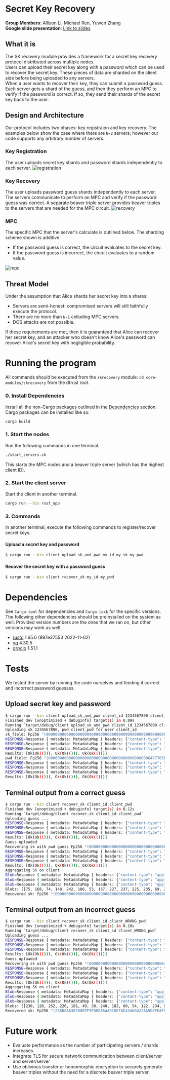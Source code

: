 # Secret Key Recovery
**Group Members**: Allison Li, Michael Ren, Yuwen Zhang \
**Google slide presentation**: [Link to slides](https://docs.google.com/presentation/d/1u1Br2Mme98Wht2vrZYd0OYpvr5GDZNZZfiXFLk-RHWU/edit?usp=sharing)

## What it is
The SK recovery module provides a framework for a secret key recovery protocol distributed across multiple nodes. \
Users can upload their secret key along with a password which can be used to recover the secret key. These pieces of data are sharded on the client side before being uploaded to any servers.\
 When a user wants to recover their key, they can submit a password guess. Each server gets a shard of the guess, and then they perform an MPC to verify if the password is correct. If so, they send their shards of the secret key back to the user.

## Design and Architecture
Our protocol includes two phases: key registraion and key recovery. The examples below show the case where there are `N=2` servers; however our code supports any arbitrary number of servers.

### Key Registration
The user uploads secret key shards and password shards independently to each server.
![registration](assets/README-b0262.png)
### Key Recovery
The user uploads password guess shards independently to each server. The servers communicate to perform an MPC and verify if the password guess was correct. A separate beaver triple server provides beaver triples to the servers that are needed for the MPC circuit.
![recovery](assets/README-c3945.png)

### MPC
The specific MPC that the server's calculate is outlined below. The sharding scheme shown is additive.
* If the password guess is correct, the circuit evaluates to the secret key.
* If the password guess is incorrect, the circuit evaluates to a random value.

![mpc](assets/README-dc0c0.png)

## Threat Model
Under the assumption that Alice shards her secret key into `N` shares:
* Servers are semi-honest: compromised servers will still faithfully execute the protocol.
* There are no more than `N-1` colluding MPC servers.
* DOS attacks are not possible.

If these requirements are met, then it is guaranteed that Alice can recover her secret key, and an attacker who doesn't know Alice's password can recover Alice's secret key with negligible probability.


# Running the program
All commands should be executed from the `skrecovery` module: `cd core-modules/skrecovery` from the dtrust root.
### 0. Install Dependencies
Install all the non-Cargo packages outlined in the [Dependencies](#dependencies) section. Cargo packages can be installed like so:

```bash
cargo build
```

### 1. Start the nodes
Run the following commands in one terminal.
```bash
./start_servers.sh
```
This starts the MPC nodes and a beaver triple server (which has the highest client ID).

### 2. Start the client server
Start the client in another terminal.
```bash
cargo run --bin rust_app
```

### 3. Commands
In another terminal, execute the following commands to register/recover secret keys.
#### Upload a secret key and password
```bash
$ cargo run --bin client upload_sk_and_pwd my_id my_sk my_pwd
```
#### Recover the secret key with a password guess
```bash
$ cargo run --bin client recover_sk my_id my_pwd
```

# Dependencies
See `Cargo.toml` for dependencies and `Cargo.lock` for the specific versions.
The following other dependencies should be preinstalled on the system as well. Provided version numbers are the ones that we ran on, but other versions may work as well.
* [rustc](https://www.rust-lang.org/tools/install) 1.65.0 (897e37553 2022-11-02)
* [yq](https://github.com/mikefarah/yq/) 4.30.5
* [grpcio](https://pypi.org/project/grpcio/) 1.51.1

# Tests
We tested the server by running the code ourselves and feeding it correct and incorrect password guesses.

## Upload secret key and password
```bash
$ cargo run --bin client upload_sk_and_pwd client_id 1234567890 client_pwd
Finished dev [unoptimized + debuginfo] target(s) in 0.09s
Running `target/debug/client upload_sk_and_pwd client_id 1234567890 client_pwd`
Uploading sk 1234567890, pwd client_pwd for user client_id
sk_field: Fp256 "(00000000000000000000000000000000000000000000000000000000499602D2)"
RESPONSE=Response { metadata: MetadataMap { headers: {"content-type": "application/grpc", "grpc-accept-encoding": "identity, deflate, gzip", "grpc-status": "0"} }, message: Result { result: "success" }, extensions: Extensions }
RESPONSE=Response { metadata: MetadataMap { headers: {"content-type": "application/grpc", "grpc-accept-encoding": "identity, deflate, gzip", "grpc-status": "0"} }, message: Result { result: "success" }, extensions: Extensions }
RESPONSE=Response { metadata: MetadataMap { headers: {"content-type": "application/grpc", "grpc-accept-encoding": "identity, deflate, gzip", "grpc-status": "0"} }, message: Result { result: "success" }, extensions: Extensions }
Results: [Ok(Ok(())), Ok(Ok(())), Ok(Ok(()))]
pwd_field: Fp256 "(000000000000000000000000000000000000000000006477705F746E65696C63)"
RESPONSE=Response { metadata: MetadataMap { headers: {"content-type": "application/grpc", "grpc-accept-encoding": "identity, deflate, gzip", "grpc-status": "0"} }, message: Result { result: "success" }, extensions: Extensions }
RESPONSE=Response { metadata: MetadataMap { headers: {"content-type": "application/grpc", "grpc-accept-encoding": "identity, deflate, gzip", "grpc-status": "0"} }, message: Result { result: "success" }, extensions: Extensions }
RESPONSE=Response { metadata: MetadataMap { headers: {"content-type": "application/grpc", "grpc-accept-encoding": "identity, deflate, gzip", "grpc-status": "0"} }, message: Result { result: "success" }, extensions: Extensions }
Results: [Ok(Ok(())), Ok(Ok(())), Ok(Ok(()))]
```

## Terminal output from a correct guess
```bash
$ cargo run --bin client recover_sk client_id client_pwd
Finished dev [unoptimized + debuginfo] target(s) in 0.12s
Running `target/debug/client recover_sk client_id client_pwd`
Uploading guess ...
RESPONSE=Response { metadata: MetadataMap { headers: {"content-type": "application/grpc", "grpc-accept-encoding": "identity, deflate, gzip", "grpc-status": "0"} }, message: Result { result: "success" }, extensions: Extensions }
RESPONSE=Response { metadata: MetadataMap { headers: {"content-type": "application/grpc", "grpc-accept-encoding": "identity, deflate, gzip", "grpc-status": "0"} }, message: Result { result: "success" }, extensions: Extensions }
RESPONSE=Response { metadata: MetadataMap { headers: {"content-type": "application/grpc", "grpc-accept-encoding": "identity, deflate, gzip", "grpc-status": "0"} }, message: Result { result: "success" }, extensions: Extensions }
Results: [Ok(Ok(())), Ok(Ok(())), Ok(Ok(()))]
Guess uploaded
Recovering sk with pwd guess Fp256 "(000000000000000000000000000000000000000000006477705F746E65696C63)", for user client_id
RESPONSE=Response { metadata: MetadataMap { headers: {"content-type": "application/grpc", "grpc-accept-encoding": "identity, deflate, gzip", "grpc-status": "0"} }, message: Result { result: "success" }, extensions: Extensions }
RESPONSE=Response { metadata: MetadataMap { headers: {"content-type": "application/grpc", "grpc-accept-encoding": "identity, deflate, gzip", "grpc-status": "0"} }, message: Result { result: "success" }, extensions: Extensions }
RESPONSE=Response { metadata: MetadataMap { headers: {"content-type": "application/grpc", "grpc-accept-encoding": "identity, deflate, gzip", "grpc-status": "0"} }, message: Result { result: "success" }, extensions: Extensions }
Results: [Ok(Ok(())), Ok(Ok(())), Ok(Ok(()))]
Aggregating SK on client
Blob=Response { metadata: MetadataMap { headers: {"content-type": "application/grpc", "grpc-accept-encoding": "identity, deflate, gzip", "grpc-status": "0"} }, message: Blob { key: "client_idrecovered_sk.txt", val: [], client_id: "" }, extensions: Extensions }
Blob=Response { metadata: MetadataMap { headers: {"content-type": "application/grpc", "grpc-accept-encoding": "identity, deflate, gzip", "grpc-status": "0"} }, message: Blob { key: "client_idrecovered_sk.txt", val: [75, 168, 74, 148, 242, 186, 53, 137, 227, 237, 225, 235, 69, 207, 116, 76, 124, 247, 114, 250, 9, 57, 55, 162, 4, 49, 41, 139, 250, 127, 45, 86], client_id: "" }, extensions: Extensions }
Blob=Response { metadata: MetadataMap { headers: {"content-type": "application/grpc", "grpc-accept-encoding": "identity, deflate, gzip", "grpc-status": "0"} }, message: Blob { key: "client_idrecovered_sk.txt", val: [136, 90, 75, 181, 12, 69, 202, 118, 27, 110, 28, 20, 189, 212, 72, 7, 137, 224, 46, 15, 254, 158, 2, 145, 67, 76, 116, 158, 88, 39, 192, 29], client_id: "" }, extensions: Extensions }
Blobs: [[75, 168, 74, 148, 242, 186, 53, 137, 227, 237, 225, 235, 69, 207, 116, 76, 124, 247, 114, 250, 9,57, 55, 162, 4, 49, 41, 139, 250, 127, 45, 86], [136, 90, 75, 181, 12, 69, 202, 118, 27, 110, 28, 20, 189, 212, 72, 7, 137, 224, 46, 15, 254, 158, 2, 145, 67, 76, 116, 158, 88, 39, 192, 29], []]
Recovered sk: Fp256 "(00000000000000000000000000000000000000000000000000000000499602D2)"
```

## Terminal output from an incorrect guess
```bash
$ cargo run --bin client recover_sk client_id client_WRONG_pwd
Finished dev [unoptimized + debuginfo] target(s) in 0.10s
Running `target/debug/client recover_sk client_id client_WRONG_pwd`
Uploading guess ...
RESPONSE=Response { metadata: MetadataMap { headers: {"content-type": "application/grpc", "grpc-accept-encoding": "identity, deflate, gzip", "grpc-status": "0"} }, message: Result { result: "success" }, extensions: Extensions }
RESPONSE=Response { metadata: MetadataMap { headers: {"content-type": "application/grpc", "grpc-accept-encoding": "identity, deflate, gzip", "grpc-status": "0"} }, message: Result { result: "success" }, extensions: Extensions }
RESPONSE=Response { metadata: MetadataMap { headers: {"content-type": "application/grpc", "grpc-accept-encoding": "identity, deflate, gzip", "grpc-status": "0"} }, message: Result { result: "success" }, extensions: Extensions }
Results: [Ok(Ok(())), Ok(Ok(())), Ok(Ok(()))]
Guess uploaded
Recovering sk with pwd guess Fp256 "(000000000000000000000000000000006477705F474E4F52575F746E65696C63)", for user client_id
RESPONSE=Response { metadata: MetadataMap { headers: {"content-type": "application/grpc", "grpc-accept-encoding": "identity, deflate, gzip", "grpc-status": "0"} }, message: Result { result: "success" }, extensions: Extensions }
RESPONSE=Response { metadata: MetadataMap { headers: {"content-type": "application/grpc", "grpc-accept-encoding": "identity, deflate, gzip", "grpc-status": "0"} }, message: Result { result: "success" }, extensions: Extensions }
RESPONSE=Response { metadata: MetadataMap { headers: {"content-type": "application/grpc", "grpc-accept-encoding": "identity, deflate, gzip", "grpc-status": "0"} }, message: Result { result: "success" }, extensions: Extensions }
Results: [Ok(Ok(())), Ok(Ok(())), Ok(Ok(()))]
Aggregating SK on client
Blob=Response { metadata: MetadataMap { headers: {"content-type": "application/grpc", "grpc-accept-encoding": "identity, deflate, gzip", "grpc-status": "0"} }, message: Blob { key: "client_idrecovered_sk.txt", val: [], client_id: "" }, extensions: Extensions }
Blob=Response { metadata: MetadataMap { headers: {"content-type": "application/grpc", "grpc-accept-encoding": "identity, deflate, gzip", "grpc-status": "0"} }, message: Blob { key: "client_idrecovered_sk.txt", val: [230, 126, 252, 220, 181, 49, 38, 248, 182, 60, 54, 122, 234, 97, 174, 230, 33, 92, 176, 134, 227, 0, 195, 188, 71, 44, 58, 166, 72, 71, 53, 96], client_id: "" }, extensions: Extensions }
Blob=Response { metadata: MetadataMap { headers: {"content-type": "application/grpc", "grpc-accept-encoding": "identity, deflate, gzip", "grpc-status": "0"} }, message: Blob { key: "client_idrecovered_sk.txt", val: [114, 211, 175, 154, 115, 98, 116, 230, 247, 29, 167, 43, 67, 132, 111, 161, 199, 118, 0, 31, 207, 124,85, 116, 250, 8, 236, 10, 174, 234, 69, 57], client_id: "" }, extensions: Extensions }
Blobs: [[230, 126, 252, 220, 181, 49, 38, 248, 182, 60, 54, 122, 234, 97, 174, 230, 33, 92, 176, 134, 227,0, 195, 188, 71, 44, 58, 166, 72, 71, 53, 96], [114, 211, 175, 154, 115, 98, 116, 230, 247, 29, 167, 43, 67, 132, 111, 161, 199, 118, 0, 31, 207, 124, 85, 116, 250, 8, 236, 10, 174, 234, 69, 57], []]
Recovered sk: Fp256 "(258D8AA38788B7F9FDDEA5AA9C0EFAE43460422AA5DEFEAFDE9A942A77AC5257)"
```

# Future work
* Evaluate performance as the number of participating servers / shards increases.
* Integrate TLS for secure network communication between client/server and server/server
* Use oblivious transfer or homomorphic encryption to securely generate beaver triples without the need for a discrete beaver triple server.
